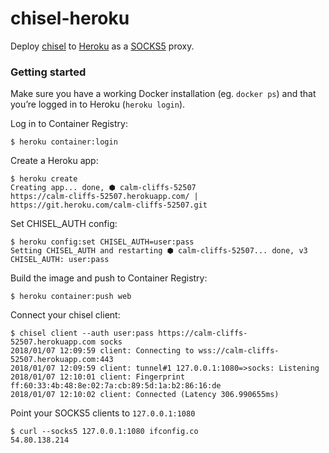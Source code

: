 chisel-heroku
=============

Deploy [chisel](https://github.com/jpillora/chisel) to [Heroku](https://www.heroku.com/) as a [SOCKS5](https://en.wikipedia.org/wiki/SOCKS) proxy.

### Getting started

Make sure you have a working Docker installation (eg. `docker ps`) and that you’re logged in to Heroku (`heroku login`).

Log in to Container Registry:

```
$ heroku container:login
```

Create a Heroku app:

```
$ heroku create
Creating app... done, ⬢ calm-cliffs-52507
https://calm-cliffs-52507.herokuapp.com/ | https://git.heroku.com/calm-cliffs-52507.git
```

Set CHISEL_AUTH config:

```
$ heroku config:set CHISEL_AUTH=user:pass
Setting CHISEL_AUTH and restarting ⬢ calm-cliffs-52507... done, v3
CHISEL_AUTH: user:pass
```

Build the image and push to Container Registry:

```
$ heroku container:push web
```

Connect your chisel client:

```
$ chisel client --auth user:pass https://calm-cliffs-52507.herokuapp.com socks
2018/01/07 12:09:59 client: Connecting to wss://calm-cliffs-52507.herokuapp.com:443
2018/01/07 12:09:59 client: tunnel#1 127.0.0.1:1080=>socks: Listening
2018/01/07 12:10:01 client: Fingerprint ff:60:33:4b:48:8e:02:7a:cb:89:5d:1a:b2:86:16:de
2018/01/07 12:10:02 client: Connected (Latency 306.990655ms)
```

Point your SOCKS5 clients to `127.0.0.1:1080`

```
$ curl --socks5 127.0.0.1:1080 ifconfig.co
54.80.138.214
```
